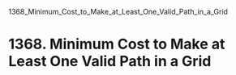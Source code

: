 1368_Minimum_Cost_to_Make_at_Least_One_Valid_Path_in_a_Grid
# 1368. Minimum Cost to Make at Least One Valid Path in a Grid


